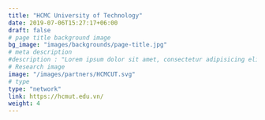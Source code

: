 ```yaml
---
title: "HCMC University of Technology"
date: 2019-07-06T15:27:17+06:00
draft: false
# page title background image
bg_image: "images/backgrounds/page-title.jpg"
# meta description
#description : "Lorem ipsum dolor sit amet, consectetur adipisicing elit, sed do eiusmod tempor incididunt ut labore. dolore magna aliqua. Ut enim ad minim veniam, quis nostrud."
# Research image
image: "/images/partners/HCMCUT.svg"
# type
type: "network"
link: https://hcmut.edu.vn/
weight: 4
---
```


